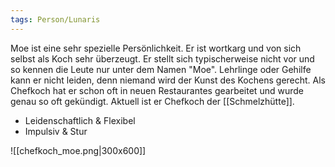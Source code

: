 ```yaml
---
tags: Person/Lunaris
---
```

Moe ist eine sehr spezielle Persönlichkeit. Er ist wortkarg und von sich selbst als Koch sehr überzeugt. Er stellt sich typischerweise nicht vor und so kennen die Leute nur unter dem Namen "Moe". Lehrlinge oder Gehilfe kann er nicht leiden, denn niemand wird der Kunst des Kochens gerecht. Als Chefkoch hat er schon oft in neuen Restaurantes gearbeitet und wurde genau so oft gekündigt. Aktuell ist er Chefkoch der [[Schmelzhütte]].

- Leidenschaftlich & Flexibel
- Impulsiv & Stur

![[chefkoch_moe.png|300x600]]

